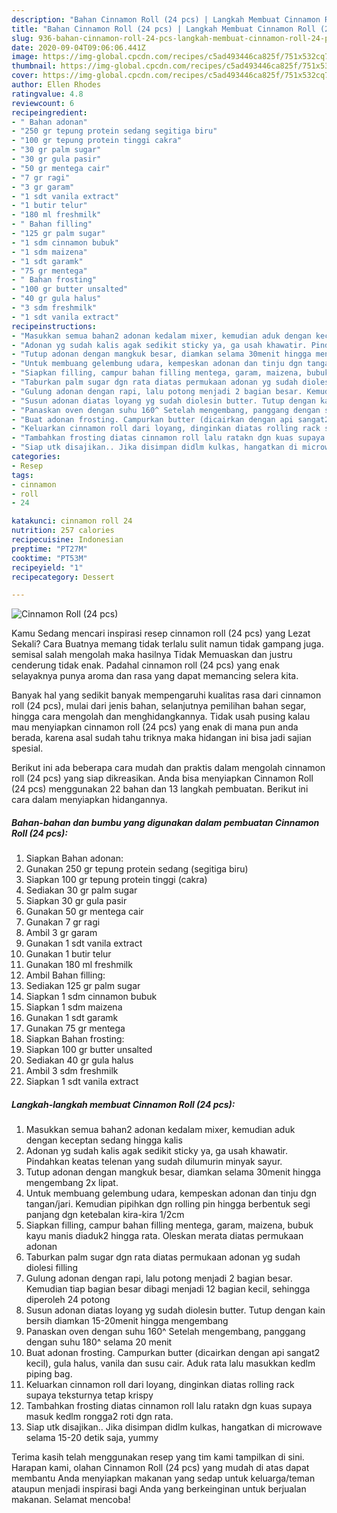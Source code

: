 ```yaml
---
description: "Bahan Cinnamon Roll (24 pcs) | Langkah Membuat Cinnamon Roll (24 pcs) Yang Bisa Manjain Lidah"
title: "Bahan Cinnamon Roll (24 pcs) | Langkah Membuat Cinnamon Roll (24 pcs) Yang Bisa Manjain Lidah"
slug: 936-bahan-cinnamon-roll-24-pcs-langkah-membuat-cinnamon-roll-24-pcs-yang-bisa-manjain-lidah
date: 2020-09-04T09:06:06.441Z
image: https://img-global.cpcdn.com/recipes/c5ad493446ca825f/751x532cq70/cinnamon-roll-24-pcs-foto-resep-utama.jpg
thumbnail: https://img-global.cpcdn.com/recipes/c5ad493446ca825f/751x532cq70/cinnamon-roll-24-pcs-foto-resep-utama.jpg
cover: https://img-global.cpcdn.com/recipes/c5ad493446ca825f/751x532cq70/cinnamon-roll-24-pcs-foto-resep-utama.jpg
author: Ellen Rhodes
ratingvalue: 4.8
reviewcount: 6
recipeingredient:
- " Bahan adonan"
- "250 gr tepung protein sedang segitiga biru"
- "100 gr tepung protein tinggi cakra"
- "30 gr palm sugar"
- "30 gr gula pasir"
- "50 gr mentega cair"
- "7 gr ragi"
- "3 gr garam"
- "1 sdt vanila extract"
- "1 butir telur"
- "180 ml freshmilk"
- " Bahan filling"
- "125 gr palm sugar"
- "1 sdm cinnamon bubuk"
- "1 sdm maizena"
- "1 sdt garamk"
- "75 gr mentega"
- " Bahan frosting"
- "100 gr butter unsalted"
- "40 gr gula halus"
- "3 sdm freshmilk"
- "1 sdt vanila extract"
recipeinstructions:
- "Masukkan semua bahan2 adonan kedalam mixer, kemudian aduk dengan keceptan sedang hingga kalis"
- "Adonan yg sudah kalis agak sedikit sticky ya, ga usah khawatir. Pindahkan keatas telenan yang sudah dilumurin minyak sayur."
- "Tutup adonan dengan mangkuk besar, diamkan selama 30menit hingga mengembang 2x lipat."
- "Untuk membuang gelembung udara, kempeskan adonan dan tinju dgn tangan/jari. Kemudian pipihkan dgn rolling pin hingga berbentuk segi panjang dgn ketebalan kira-kira 1/2cm"
- "Siapkan filling, campur bahan filling mentega, garam, maizena, bubuk kayu manis diaduk2 hingga rata. Oleskan merata diatas permukaan adonan"
- "Taburkan palm sugar dgn rata diatas permukaan adonan yg sudah diolesi filling"
- "Gulung adonan dengan rapi, lalu potong menjadi 2 bagian besar. Kemudian tiap bagian besar dibagi menjadi 12 bagian kecil, sehingga diperoleh 24 potong"
- "Susun adonan diatas loyang yg sudah diolesin butter. Tutup dengan kain bersih diamkan 15-20menit hingga mengembang"
- "Panaskan oven dengan suhu 160^ Setelah mengembang, panggang dengan suhu 180^ selama 20 menit"
- "Buat adonan frosting. Campurkan butter (dicairkan dengan api sangat2 kecil), gula halus, vanila dan susu cair. Aduk rata lalu masukkan kedlm piping bag."
- "Keluarkan cinnamon roll dari loyang, dinginkan diatas rolling rack supaya teksturnya tetap krispy"
- "Tambahkan frosting diatas cinnamon roll lalu ratakn dgn kuas supaya masuk kedlm rongga2 roti dgn rata."
- "Siap utk disajikan.. Jika disimpan didlm kulkas, hangatkan di microwave selama 15-20 detik saja, yummy"
categories:
- Resep
tags:
- cinnamon
- roll
- 24

katakunci: cinnamon roll 24 
nutrition: 257 calories
recipecuisine: Indonesian
preptime: "PT27M"
cooktime: "PT53M"
recipeyield: "1"
recipecategory: Dessert

---
```



![Cinnamon Roll (24 pcs)](https://img-global.cpcdn.com/recipes/c5ad493446ca825f/751x532cq70/cinnamon-roll-24-pcs-foto-resep-utama.jpg)

Kamu Sedang mencari inspirasi resep cinnamon roll (24 pcs) yang Lezat Sekali? Cara Buatnya memang tidak terlalu sulit namun tidak gampang juga. semisal salah mengolah maka hasilnya Tidak Memuaskan dan justru cenderung tidak enak. Padahal cinnamon roll (24 pcs) yang enak selayaknya punya aroma dan rasa yang dapat memancing selera kita.

Banyak hal yang sedikit banyak mempengaruhi kualitas rasa dari cinnamon roll (24 pcs), mulai dari jenis bahan, selanjutnya pemilihan bahan segar, hingga cara mengolah dan menghidangkannya. Tidak usah pusing kalau mau menyiapkan cinnamon roll (24 pcs) yang enak di mana pun anda berada, karena asal sudah tahu triknya maka hidangan ini bisa jadi sajian spesial.




Berikut ini ada beberapa cara mudah dan praktis dalam mengolah cinnamon roll (24 pcs) yang siap dikreasikan. Anda bisa menyiapkan Cinnamon Roll (24 pcs) menggunakan 22 bahan dan 13 langkah pembuatan. Berikut ini cara dalam menyiapkan hidangannya.

<!--inarticleads1-->

##### Bahan-bahan dan bumbu yang digunakan dalam pembuatan Cinnamon Roll (24 pcs):

1. Siapkan  Bahan adonan:
1. Gunakan 250 gr tepung protein sedang (segitiga biru)
1. Siapkan 100 gr tepung protein tinggi (cakra)
1. Sediakan 30 gr palm sugar
1. Siapkan 30 gr gula pasir
1. Gunakan 50 gr mentega cair
1. Gunakan 7 gr ragi
1. Ambil 3 gr garam
1. Gunakan 1 sdt vanila extract
1. Gunakan 1 butir telur
1. Gunakan 180 ml freshmilk
1. Ambil  Bahan filling:
1. Sediakan 125 gr palm sugar
1. Siapkan 1 sdm cinnamon bubuk
1. Siapkan 1 sdm maizena
1. Gunakan 1 sdt garamk
1. Gunakan 75 gr mentega
1. Siapkan  Bahan frosting:
1. Siapkan 100 gr butter unsalted
1. Sediakan 40 gr gula halus
1. Ambil 3 sdm freshmilk
1. Siapkan 1 sdt vanila extract




<!--inarticleads2-->

##### Langkah-langkah membuat Cinnamon Roll (24 pcs):

1. Masukkan semua bahan2 adonan kedalam mixer, kemudian aduk dengan keceptan sedang hingga kalis
1. Adonan yg sudah kalis agak sedikit sticky ya, ga usah khawatir. Pindahkan keatas telenan yang sudah dilumurin minyak sayur.
1. Tutup adonan dengan mangkuk besar, diamkan selama 30menit hingga mengembang 2x lipat.
1. Untuk membuang gelembung udara, kempeskan adonan dan tinju dgn tangan/jari. Kemudian pipihkan dgn rolling pin hingga berbentuk segi panjang dgn ketebalan kira-kira 1/2cm
1. Siapkan filling, campur bahan filling mentega, garam, maizena, bubuk kayu manis diaduk2 hingga rata. Oleskan merata diatas permukaan adonan
1. Taburkan palm sugar dgn rata diatas permukaan adonan yg sudah diolesi filling
1. Gulung adonan dengan rapi, lalu potong menjadi 2 bagian besar. Kemudian tiap bagian besar dibagi menjadi 12 bagian kecil, sehingga diperoleh 24 potong
1. Susun adonan diatas loyang yg sudah diolesin butter. Tutup dengan kain bersih diamkan 15-20menit hingga mengembang
1. Panaskan oven dengan suhu 160^ Setelah mengembang, panggang dengan suhu 180^ selama 20 menit
1. Buat adonan frosting. Campurkan butter (dicairkan dengan api sangat2 kecil), gula halus, vanila dan susu cair. Aduk rata lalu masukkan kedlm piping bag.
1. Keluarkan cinnamon roll dari loyang, dinginkan diatas rolling rack supaya teksturnya tetap krispy
1. Tambahkan frosting diatas cinnamon roll lalu ratakn dgn kuas supaya masuk kedlm rongga2 roti dgn rata.
1. Siap utk disajikan.. Jika disimpan didlm kulkas, hangatkan di microwave selama 15-20 detik saja, yummy




Terima kasih telah menggunakan resep yang tim kami tampilkan di sini. Harapan kami, olahan Cinnamon Roll (24 pcs) yang mudah di atas dapat membantu Anda menyiapkan makanan yang sedap untuk keluarga/teman ataupun menjadi inspirasi bagi Anda yang berkeinginan untuk berjualan makanan. Selamat mencoba!

